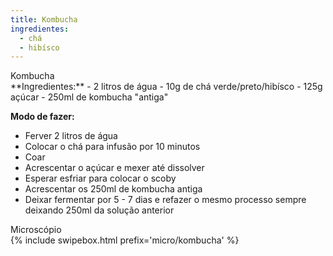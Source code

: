 ```yaml
---
title: Kombucha
ingredientes:
  - chá
  - hibísco
---
```

<div class="content-receita" markdown="1" data-slug="{{ page.slug }}">
<div class="content-title">Kombucha</div>
**Ingredientes:**
- 2 litros de água
- 10g de chá verde/preto/hibísco
- 125g açúcar
- 250ml de kombucha "antiga"

**Modo de fazer:**  
- Ferver 2 litros de água
- Colocar o chá para infusão por 10 minutos
- Coar
- Acrescentar o açúcar e mexer até dissolver
- Esperar esfriar para colocar o scoby
- Acrescentar os 250ml de kombucha antiga
- Deixar fermentar por 5 - 7 dias e refazer o mesmo processo sempre deixando 250ml da solução anterior
</div>

<div class="content-mapa" markdown="1" data-slug="{{ page.slug }}">
<div class="content-title">Microscópio</div>
  {% include swipebox.html prefix='micro/kombucha' %}
</div>

